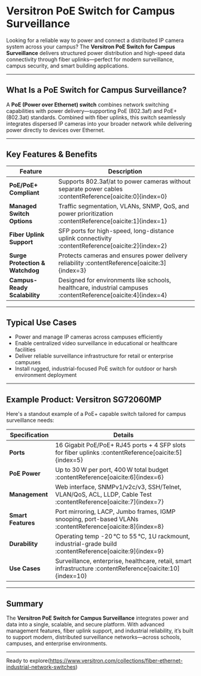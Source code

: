 # Versitron PoE Switch for Campus Surveillance

Looking for a reliable way to power and connect a distributed IP camera system across your campus? The **Versitron PoE Switch for Campus Surveillance** delivers structured power distribution and high-speed data connectivity through fiber uplinks—perfect for modern surveillance, campus security, and smart building applications.

---

##  What Is a PoE Switch for Campus Surveillance?

A **PoE (Power over Ethernet) switch** combines network switching capabilities with power delivery—supporting PoE (802.3af) and PoE+ (802.3at) standards. Combined with fiber uplinks, this switch seamlessly integrates dispersed IP cameras into your broader network while delivering power directly to devices over Ethernet.

---

##  Key Features & Benefits

| Feature                             | Description                                                                 |
|-------------------------------------|-----------------------------------------------------------------------------|
| **PoE/PoE+ Compliant**              | Supports 802.3af/at to power cameras without separate power cables :contentReference[oaicite:0]{index=0} |
| **Managed Switch Options**          | Traffic segmentation, VLANs, SNMP, QoS, and power prioritization :contentReference[oaicite:1]{index=1} |
| **Fiber Uplink Support**            | SFP ports for high-speed, long-distance uplink connectivity :contentReference[oaicite:2]{index=2} |
| **Surge Protection & Watchdog**     | Protects cameras and ensures power delivery reliability :contentReference[oaicite:3]{index=3} |
| **Campus-Ready Scalability**        | Designed for environments like schools, healthcare, industrial campuses :contentReference[oaicite:4]{index=4} |

---

##  Typical Use Cases

- Power and manage IP cameras across campuses efficiently  
- Enable centralized video surveillance in educational or healthcare facilities  
- Deliver reliable surveillance infrastructure for retail or enterprise campuses  
- Install rugged, industrial-focused PoE switch for outdoor or harsh environment deployment  

---

##  Example Product: Versitron SG72060MP

Here's a standout example of a PoE+ capable switch tailored for campus surveillance needs:

| Specification                | Details                                                                    |
|------------------------------|----------------------------------------------------------------------------|
| **Ports**                    | 16 Gigabit PoE/PoE+ RJ45 ports + 4 SFP slots for fiber uplinks :contentReference[oaicite:5]{index=5} |
| **PoE Power**                | Up to 30 W per port, 400 W total budget :contentReference[oaicite:6]{index=6} |
| **Management**               | Web interface, SNMPv1/v2c/v3, SSH/Telnet, VLAN/QoS, ACL, LLDP, Cable Test :contentReference[oaicite:7]{index=7} |
| **Smart Features**           | Port mirroring, LACP, Jumbo frames, IGMP snooping, port-based VLANs :contentReference[oaicite:8]{index=8} |
| **Durability**               | Operating temp -20 °C to 55 °C, 1U rackmount, industrial-grade build :contentReference[oaicite:9]{index=9} |
| **Use Cases**                | Surveillance, enterprise, healthcare, retail, smart infrastructure :contentReference[oaicite:10]{index=10} |

---



##  Summary

The **Versitron PoE Switch for Campus Surveillance** integrates power and data into a single, scalable, and secure platform. With advanced management features, fiber uplink support, and industrial reliability, it’s built to support modern, distributed surveillance networks—across schools, campuses, and enterprise environments.

---

Ready to explore(https://www.versitron.com/collections/fiber-ethernet-industrial-network-switches)
